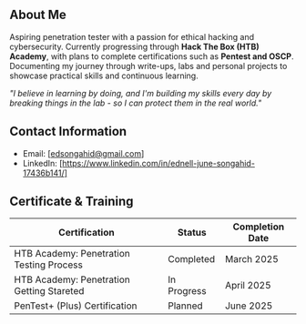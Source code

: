 ## About Me

Aspiring penetration tester with a passion for ethical hacking and cybersecurity. Currently progressing through <b>Hack The Box (HTB) Academy</b>, with plans to complete certifications such as <b>Pentest and OSCP</b>. Documenting my journey through write-ups, labs and personal projects to showcase practical skills and continuous learning.

<i>"I believe in learning by doing, and I'm building my skills every day by breaking things in the lab - so I can protect them in the real world."</i>

## Contact Information
- Email: [edsongahid@gmail.com]
- LinkedIn: [https://www.linkedin.com/in/ednell-june-songahid-17436b141/]

## Certificate & Training
| Certification             | Status         | Completion Date |
|---------------------------|----------------|-----------------|
| HTB Academy: Penetration Testing Process  | Completed      | March 2025    |
| HTB Academy: Penetration Getting Stareted | In Progress | April 2025   |
| PenTest+ (Plus) Certification | Planned | June 2025      |
